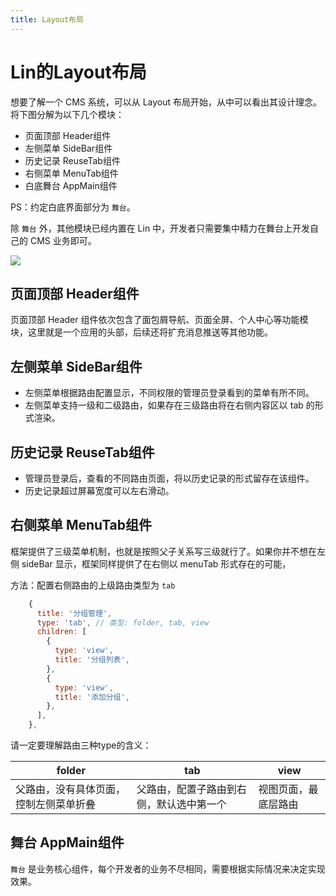 ```yaml
---
title: Layout布局
---
```


# Lin的Layout布局

想要了解一个 CMS 系统，可以从 Layout 布局开始，从中可以看出其设计理念。将下图分解为以下几个模块：

- 页面顶部 Header组件
- 左侧菜单 SideBar组件
- 历史记录 ReuseTab组件
- 右侧菜单 MenuTab组件
- 白底舞台 AppMain组件

PS：约定白底界面部分为 `舞台`。

除 `舞台` 外，其他模块已经内置在 Lin 中，开发者只需要集中精力在舞台上开发自己的 CMS 业务即可。

<img-wrapper>
  <img src="https://consumerminiaclprd01.blob.core.chinacloudapi.cn/miniappbackground/sfgmember/lin/lin-cms-ui.png">
</img-wrapper>

## 页面顶部 Header组件

页面顶部 Header 组件依次包含了面包屑导航、页面全屏、个人中心等功能模块，这里就是一个应用的头部，后续还将扩充消息推送等其他功能。

## 左侧菜单 SideBar组件

- 左侧菜单根据路由配置显示，不同权限的管理员登录看到的菜单有所不同。
- 左侧菜单支持一级和二级路由，如果存在三级路由将在右侧内容区以 tab 的形式渲染。

## 历史记录 ReuseTab组件

- 管理员登录后，查看的不同路由页面，将以历史记录的形式留存在该组件。
- 历史记录超过屏幕宽度可以左右滑动。

## 右侧菜单 MenuTab组件

框架提供了三级菜单机制，也就是按照父子关系写三级就行了。如果你并不想在左侧 sideBar 显示，框架同样提供了在右侧以 menuTab 形式存在的可能，

方法：配置右侧路由的上级路由类型为 `tab`

```js
    {
      title: '分组管理',
      type: 'tab', // 类型: folder, tab, view
      children: [
        {
          type: 'view',
          title: '分组列表',
        },
        {
          type: 'view',
          title: '添加分组',
        },
      ],
    },
```

请一定要理解路由三种type的含义： 

| folder | tab   | view |
| ---- | ----- |----- |
| 父路由，没有具体页面，控制左侧菜单折叠 | 父路由，配置子路由到右侧，默认选中第一个 | 视图页面，最底层路由 |

## 舞台 AppMain组件

`舞台` 是业务核心组件，每个开发者的业务不尽相同，需要根据实际情况来决定实现效果。

<RightMenu />
